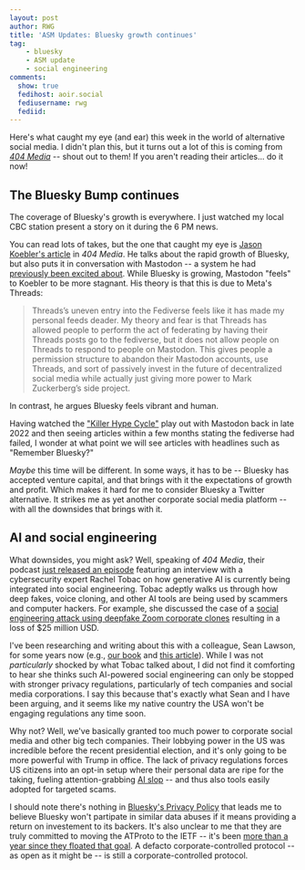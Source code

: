 ```yaml
---
layout: post
author: RWG
title: 'ASM Updates: Bluesky growth continues'
tag:
    - bluesky
    - ASM update
    - social engineering
comments: 
  show: true
  fedihost: aoir.social
  fediusername: rwg
  fediid:
---
```

Here's what caught my eye (and ear) this week in the world of alternative social media. I didn't plan this, but it turns out a lot of this is coming from _[404 Media](https://www.404media.co)_ -- shout out to them! If you aren't reading their articles... do it now!
<!-- more -->

## The Bluesky Bump continues
The coverage of Bluesky's growth is everywhere. I just watched my local CBC station present a story on it during the 6 PM news.

You can read lots of takes, but the one that caught my eye is [Jason Koebler's article](https://www.404media.co/the-great-migration-to-bluesky-gives-me-hope-for-the-future-of-the-internet/) in _404 Media_. He talks about the rapid growth of Bluesky, but also puts it in conversation with Mastodon -- a system he had [previously been excited about](https://www.404media.co/mastodon-is-the-good-one/). While Bluesky is growing, Mastodon "feels" to Koebler to be more stagnant. His theory is that this is due to Meta's Threads:

> Threads’s uneven entry into the Fediverse feels like it has made my personal feeds deader. My theory and fear is that Threads has allowed people to perform the act of federating by having their Threads posts go to the fediverse, but it does not allow people on Threads to respond to people on Mastodon. This gives people a permission structure to abandon their Mastodon accounts, use Threads, and sort of passively invest in the future of decentralized social media while actually just giving more power to Mark Zuckerberg’s side project.

In contrast, he argues Bluesky feels vibrant and human.

Having watched the ["Killer Hype Cycle"](/2023/02/10/bumpAndSlump.html) play out with Mastodon back in late 2022 and then seeing articles within a few months stating the fediverse had failed, I wonder at what point we will see articles with headlines such as "Remember Bluesky?"

_Maybe_ this time will be different. In some ways, it has to be -- Bluesky has accepted venture capital, and that brings with it the expectations of growth and profit. Which makes it hard for me to consider Bluesky a Twitter alternative. It strikes me as yet another corporate social media platform -- with all the downsides that brings with it.

## AI and social engineering
What downsides, you might ask? Well, speaking of _404 Media_, their podcast [just released an episode](https://podcasts.apple.com/us/podcast/how-ai-is-being-used-by-hackers-and-criminals-sponsored/id1703615331?i=1000677104448) featuring an interview with a cybersecurity expert Rachel Tobac on how generative AI is currently being integrated into social engineering. Tobac adeptly walks us through how deep fakes, voice cloning, and other AI tools are being used by scammers and computer hackers. For example, she discussed the case of a [social engineering attack using deepfake Zoom corporate clones](https://www.cnn.com/2024/02/04/asia/deepfake-cfo-scam-hong-kong-intl-hnk/index.html) resulting in a loss of $25 million USD.

I've been researching and writing about this with a colleague, Sean Lawson, for some years now (e.g., [our book](https://mitpress.mit.edu/9780262543453/social-engineering/) and [this article](https://theconversation.com/chatbots-can-be-used-to-create-manipulative-content-understanding-how-this-works-can-help-address-it-207187)). While I was not _particularly_ shocked by what Tobac talked about, I did not find it comforting to hear she thinks such AI-powered social engineering can only be stopped with stronger privacy regulations, particularly of tech companies and social media corporations. I say this because that's exactly what Sean and I have been arguing, and it seems like my native country the USA won't be engaging regulations any time soon.

Why not? Well, we've basically granted too much power to corporate social media and other big tech companies. Their lobbying power in the US was incredible before the recent presidential election, and it's only going to be more powerful with Trump in office. The lack of privacy regulations forces US citizens into an opt-in setup where their personal data are ripe for the taking, fueling attention-grabbing [AI slop](https://www.404media.co/zuckerberg-the-ai-slop-will-continue-until-morale-improves/) -- and thus also tools easily adopted for targeted scams.

I should note there's nothing in [Bluesky's Privacy Policy](https://bsky.social/about/support/privacy-policy) that leads me to believe Bluesky won't partipate in similar data abuses if it means providing a return on investement to its backers. It's also unclear to me that they are truly committed to moving the ATProto to the IETF -- it's been [more than a year since they floated that goal](https://docs.bsky.app/blog/protocol-roadmap). A defacto corporate-controlled protocol -- as open as it might be -- is still a corporate-controlled protocol.





